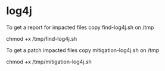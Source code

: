 # log4j 
To get a report for impacted files
copy find-log4j.sh on /tmp

chmod +x /tmp/find-log4j.sh

To get a patch impacted files
copy mitigation-log4j.sh on /tmp

chmod +x /tmp/mitigation-log4j.sh
